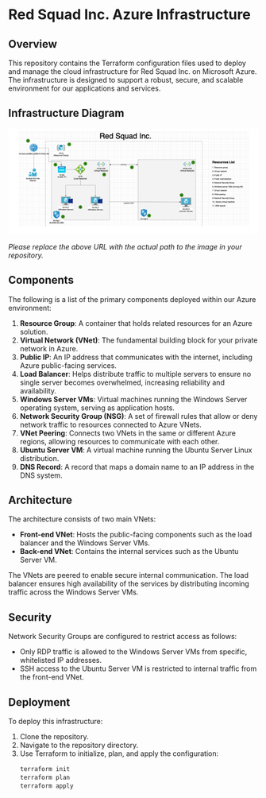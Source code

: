 # Red Squad Inc. Azure Infrastructure

## Overview

This repository contains the Terraform configuration files used to deploy and manage the cloud infrastructure for Red Squad Inc. on Microsoft Azure. The infrastructure is designed to support a robust, secure, and scalable environment for our applications and services.

## Infrastructure Diagram

![Red Squad Inc Network Diagram](network-diagram.png)


*Please replace the above URL with the actual path to the image in your repository.*

## Components

The following is a list of the primary components deployed within our Azure environment:

1. **Resource Group**: A container that holds related resources for an Azure solution.
2. **Virtual Network (VNet)**: The fundamental building block for your private network in Azure.
3. **Public IP**: An IP address that communicates with the internet, including Azure public-facing services.
4. **Load Balancer**: Helps distribute traffic to multiple servers to ensure no single server becomes overwhelmed, increasing reliability and availability.
5. **Windows Server VMs**: Virtual machines running the Windows Server operating system, serving as application hosts.
6. **Network Security Group (NSG)**: A set of firewall rules that allow or deny network traffic to resources connected to Azure VNets.
7. **VNet Peering**: Connects two VNets in the same or different Azure regions, allowing resources to communicate with each other.
8. **Ubuntu Server VM**: A virtual machine running the Ubuntu Server Linux distribution.
9. **DNS Record**: A record that maps a domain name to an IP address in the DNS system.

## Architecture

The architecture consists of two main VNets:

- **Front-end VNet**: Hosts the public-facing components such as the load balancer and the Windows Server VMs.
- **Back-end VNet**: Contains the internal services such as the Ubuntu Server VM.

The VNets are peered to enable secure internal communication. The load balancer ensures high availability of the services by distributing incoming traffic across the Windows Server VMs.

## Security

Network Security Groups are configured to restrict access as follows:

- Only RDP traffic is allowed to the Windows Server VMs from specific, whitelisted IP addresses.
- SSH access to the Ubuntu Server VM is restricted to internal traffic from the front-end VNet.

## Deployment

To deploy this infrastructure:

1. Clone the repository.
2. Navigate to the repository directory.
3. Use Terraform to initialize, plan, and apply the configuration:
   ```sh
   terraform init
   terraform plan
   terraform apply
